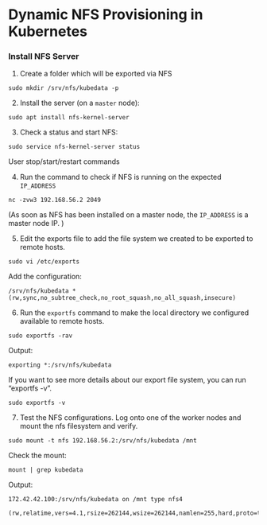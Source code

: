 # Dynamic NFS Provisioning in Kubernetes


### Install NFS Server

1. Create a folder which will be exported via NFS

```
sudo mkdir /srv/nfs/kubedata -p
```
2. Install the server (on a `master` node):
```
sudo apt install nfs-kernel-server
```


3. Check a status and start NFS:
```
sudo service nfs-kernel-server status
```
User stop/start/restart commands

4. Run the command to check if NFS is running on the expected `IP_ADDRESS`

```
nc -zvw3 192.168.56.2 2049
```
(As soon as NFS has been installed on a master node, the `IP_ADDRESS` is a master node IP. )

5. Edit the exports file to add the file system we created to be exported to remote hosts.
```
sudo vi /etc/exports
```
Add the configuration:
```
/srv/nfs/kubedata *(rw,sync,no_subtree_check,no_root_squash,no_all_squash,insecure)
```

6. Run the `exportfs` command to make the local directory we configured available to remote hosts.

```
sudo exportfs -rav

```
Output:
```
exporting *:/srv/nfs/kubedata
```

If you want to see more details about our export file system, you can run “exportfs -v”.

```
sudo exportfs -v
```

7. Test the NFS configurations. Log onto one of the worker nodes and mount the nfs filesystem and verify.

```
sudo mount -t nfs 192.168.56.2:/srv/nfs/kubedata /mnt
```

Check the mount:
```
mount | grep kubedata
```

Output:
```
172.42.42.100:/srv/nfs/kubedata on /mnt type nfs4
 (rw,relatime,vers=4.1,rsize=262144,wsize=262144,namlen=255,hard,proto=tcp,timeo=600,retrans=2,sec=sys,clientaddr=172.42.42.101,local_lock=none,addr=172.42.42.100)
 ```
 
